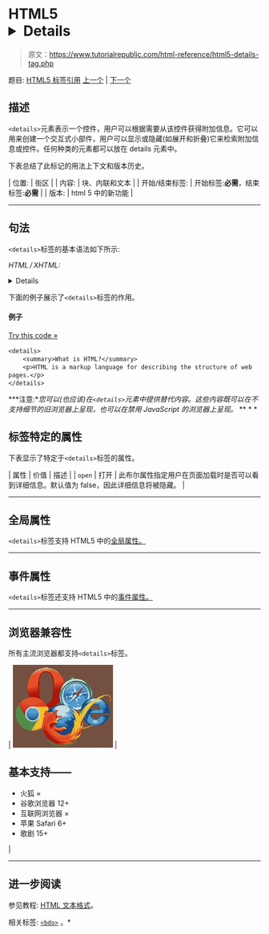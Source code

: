 # HTML5 <details>标签</details>

> 原文：<https://www.tutorialrepublic.com/html-reference/html5-details-tag.php>

题目: [HTML5 标签引用](html5-tags.php) [上一个](html-del-tag.php) | [下一个](html-dfn-tag.php)

## 描述

`<details>`元素表示一个控件，用户可以根据需要从该控件获得附加信息。它可以用来创建一个交互式小部件，用户可以显示或隐藏(如展开和折叠)它来检索附加信息或控件。任何种类的元素都可以放在 details 元素中。

下表总结了此标记的用法上下文和版本历史。

| 位置: | 街区 |
| 内容: | 块、内联和文本 |
| 开始/结束标签: | 开始标签:**必需**，结束标签:**必需** |
| 版本: | html 5 中的新功能 |

* * *

## 句法

`<details>`标签的基本语法如下所示:

*HTML / XHTML:* <details> ... </details>

下面的例子展示了`<details>`标签的作用。

#### 例子

[Try this code »](../codelab.php?topic=html5&file=details-tag "Try this code using online Editor")

```
<details>
    <summary>What is HTML?</summary>
    <p>HTML is a markup language for describing the structure of web pages.</p>
</details>
```

 ***注意:**您可以(也应该)在`<details>`元素中提供替代内容。这些内容既可以在不支持细节的旧浏览器上呈现，也可以在禁用 JavaScript 的浏览器上呈现。*  ** * *

## 标签特定的属性

下表显示了特定于`<details>`标签的属性。

| 属性 | 价值 | 描述 |
| `open` | 打开 | 此布尔属性指定用户在页面加载时是否可以看到详细信息。默认值为 false，因此详细信息将被隐藏。 |

* * *

## 全局属性

`<details>`标签支持 HTML5 中的[全局属性。](html5-global-attributes.php)

* * *

## 事件属性

`<details>`标签还支持 HTML5 中的[事件属性。](html5-event-attributes.php)

* * *

## 浏览器兼容性

所有主流浏览器都支持`<details>`标签。

| ![Browsers Icon](img/e9331123c77668c1832e541c2fca1002.png) | 

## 基本支持——

*   火狐 ×
*   谷歌浏览器 12+
*   互联网浏览器 ×
*   苹果 Safari 6+
*   歌剧 15+

 |

* * *

## 进一步阅读

参见教程: [HTML 文本格式](../html-tutorial/html-text-formatting.php)。

相关标签: [`<bdo>`](html-bdo-tag.php) 。*